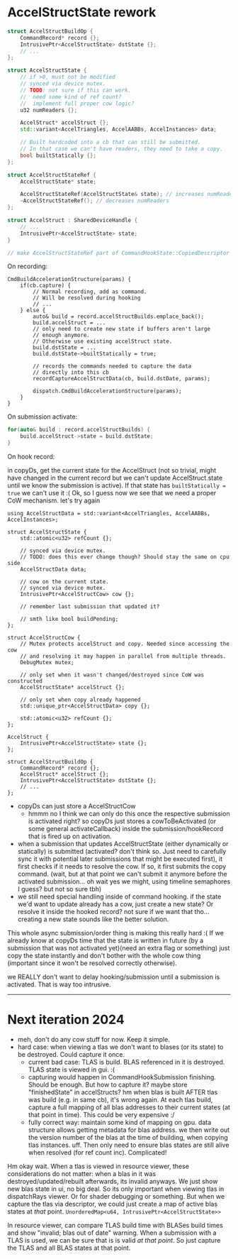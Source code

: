 # AccelStructState rework

```cpp
struct AccelStructBuildOp {
	CommandRecord* record {};
	IntrusivePtr<AccelStructState> dstState {};
	// ...
};

struct AccelStructState {
	// if >0, must not be modified
	// synced via device mutex.
	// TODO: not sure if this can work.
	//  need some kind of ref count?
	//  implement full proper cow logic?
	u32 numReaders {};

	AccelStruct* accelStruct {};
	std::variant<AccelTriangles, AccelAABBs, AccelInstances> data;

	// Built hardcoded into a cb that can still be submitted.
	// In that case we can't have readers, they need to take a copy.
	bool builtStatically {};
};

struct AccelStructStateRef {
	AccelStructState* state;

	AccelStructStateRef(AccelStructState& state); // increases numReaders
	~AccelStructStateRef(); // decreases numReaders
};

struct AccelStruct : SharedDeviceHandle {
	// ...
	IntrusivePtr<AccelStructState> state;
}

// make AccelStructStateRef part of CommandHookState::CopiedDescriptor
```

On recording:

```
CmdBuildAccelerationStructure(params) {
	if(cb.capture) {
		// Normal recording, add as command.
		// Will be resolved during hooking
		// ...
	} else {
		auto& build = record.accelStructBuilds.emplace_back();
		build.accelStruct = ...
		// only need to create new state if buffers aren't large
		// enough anymore.
		// Otherwise use existing accelStruct state.
		build.dstState = ...
		build.dstState->builtStatically = true;

		// records the commands needed to capture the data
		// directly into this cb
		recordCaptureAccelStructData(cb, build.dstDate, params);

		dispatch.CmdBuildAccelerationStructure(params);
	}
}
```

On submission activate:

```cpp
for(auto& build : record.accelStructBuilds) {
	build.accelStruct->state = build.dstState;
}
```

On hook record:

in copyDs, get the current state for the AccelStruct (not so trivial,
might have changed in the current record but we can't update
AccelStruct.state until we know the submission is active).
If that state has `builtStatically = true` we can't use it :(
Ok, so I guess now we see that we need a proper CoW mechanism.
let's try again

```
using AccelStructData = std::variant<AccelTriangles, AccelAABBs, AccelInstances>;

struct AccelStructState {
	std::atomic<u32> refCount {};

	// synced via device mutex.
	// TODO: does this ever change though? Should stay the same on cpu side
	AccelStructData data;

	// cow on the current state.
	// synced via device mutex.
	IntrusivePtr<AccelStructCow> cow {};

	// remember last submission that updated it?

	// smth like bool buildPending;
};

struct AccelStructCow {
	// Mutex protects accelStruct and copy. Needed since accessing the cow
	// and resolving it may happen in parallel from multiple threads.
	DebugMutex mutex;

	// only set when it wasn't changed/destroyed since CoW was constructed
	AccelStructState* accelStruct {};

	// only set when copy already happened
	std::unique_ptr<AccelStructData> copy {};

	std::atomic<u32> refCount {};
};

AccelStruct {
	IntrusivePtr<AccelStructState> state {};
};

struct AccelStructBuildOp {
	CommandRecord* record {};
	AccelStruct* accelStruct {};
	IntrusivePtr<AccelStructState> dstState {};
	// ...
};
```

- copyDs can just store a AccelStructCow
	- hmmm no I think we can only do this once the respective submission
	  is activated right?
	  so copyDs just stores a cowToBeActivated (or some general activateCallback)
	  inside the submission/hookRecord that is fired up on activation.
- when a submission that updates AccelStructState (either dynamically
  or statically) is submitted (activated? don't think so. Just need to carefully
  sync it with potential later submissions that might be executed first),
  it first checks if it needs to resolve the cow.
  If so, it first submits the copy command.
  (wait, but at that point we can't submit it anymore before the activated
  submission... oh wait yes we might, using timeline semaphores I guess?
  but not so sure tbh)
- we still need special handling inside of command hooking.
  if the state we'd want to update already has a cow, just create a new state?
  Or resolve it inside the hooked record? not sure if we want that tho...
  creating a new state sounds like the better solution.

This whole async submission/order thing is making this really hard :(
If we already know at copyDs time that the state is written in future (by
a submission that was not activated yet)(need an extra flag or something)
just copy the state instantly and don't bother with the whole cow thing
(important since it won't be resolved correctly otherwise).

we REALLY don't want to delay hooking/submission until a submission is
activated. That is way too intrusive.

---

# Next iteration 2024

- meh, don't do any cow stuff for now. Keep it simple.
- hard case: when viewing a tlas we don't want to blases (or its state)
  to be destroyed. Could capture it once.
	- current bad case: TLAS is build. BLAS referenced in it is destroyed.
	  TLAS state is viewed in gui. :(
	- capturing would happen in CommandHookSubmission finishing.
	  Should be enough. But how to capture it? maybe store
	  "finishedState" in accelStructs? hm when blas is built AFTER
	  tlas was build (e.g. in same cb), it's wrong again.
	  At each tlas build, capture a full mapping of all blas
	  addresses to their current states (at that point in time).
	  This could be very expensive :/
	- fully correct way: maintain some kind of mapping on gpu.
	  data structure allows getting metadata for blas address.
	  we then write out the version number of the blas at the time
	  of building, when copying tlas instances.
	  uff. Then only need to ensure blas states are still alive when
	  resolved (for ref count inc).
	  Complicated!

Hm okay wait. When a tlas is viewed in resource viewer, these
considerations do not matter: when a blas in it was destroyed/updated/rebuilt
afterwards, its invalid anyways. We just show new blas state in ui, no
big deal.
So its only important when viewing tlas in dispatchRays viewer. Or
for shader debugging or something. But when we capture the tlas
via descriptor, we could just create a map of active blas states
at *that* point. `UnorderedMap<u64, IntrusivePtr<AccelStructState>>`

In resource viewer, can compare TLAS build time with BLASes build times
and show "invalid; blas out of date" warning.
When a submission with a TLAS is used, we can be sure that is is valid
*at that point*. So just capture the TLAS and all BLAS states at that point.

